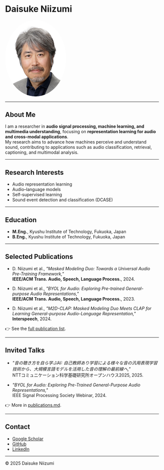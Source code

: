 # Daisuke Niizumi

<img src="profile.jpg" alt="Daisuke Niizumi" width="200" style="border-radius: 50%;">

---

## About Me
I am a researcher in **audio signal processing, machine learning, and multimedia understanding**, focusing on **representation learning for audio and cross-modal applications**.  
My research aims to advance how machines perceive and understand sound, contributing to applications such as audio classification, retrieval, captioning, and multimodal analysis.

---

## Research Interests
- Audio representation learning  
- Audio–language models  
- Self-supervised learning  
- Sound event detection and classification   (DCASE)

---

## Education
- **M.Eng.**, Kyushu Institute of Technology, Fukuoka, Japan  
- **B.Eng.**, Kyushu Institute of Technology, Fukuoka, Japan  

---

## Selected Publications
- D. Niizumi et al., *"Masked Modeling Duo: Towards a Universal Audio Pre-Training Framework,"*  
  **IEEE/ACM Trans. Audio, Speech, Language Process.**, 2024.  

- D. Niizumi et al., *"BYOL for Audio: Exploring Pre-trained General-purpose Audio Representations,"*  
  **IEEE/ACM Trans. Audio, Speech, Language Process.**, 2023.  

- D. Niizumi et al., *"M2D-CLAP: Masked Modeling Duo Meets CLAP for Learning General-purpose Audio-Language Representation,"*  
  **Interspeech**, 2024.  

👉 See the [full publication list](publications.md).

---

## Invited Talks
- *"音の聴き方を自ら学ぶAI: 自己教師あり学習による様々な音の汎用表現学習技術から、大規模言語モデルを活用した音の理解の最前線へ,"*  
  NTTコミュニケーション科学基礎研究所オープンハウス2025, 2025.  

- *"BYOL for Audio: Exploring Pre-Trained General-Purpose Audio Representations,"*  
  IEEE Signal Processing Society Webinar, 2024.  

👉 More in [publications.md](publications.md).

---

## Contact
- [Google Scholar](https://scholar.google.co.jp/citations?user=dTEKquEAAAAJ&hl=en)  
- [GitHub](https://github.com/daisukelab/)  
- [LinkedIn](https://www.linkedin.com/in/daisukeniizumi/)  

---

© 2025 Daisuke Niizumi
